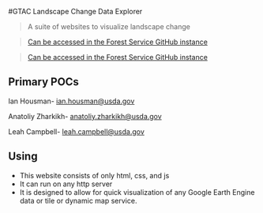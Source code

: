 #GTAC Landscape Change Data Explorer
> A suite of websites to visualize landscape change

> [Can be accessed in the Forest Service GitHub instance](https://code.fs.usda.gov/Forest-Service/landscape-change-data-explorer/)

> [Can be accessed in the Forest Service GitHub instance](https://code.fs.usda.gov/Forest-Service/landscape-change-data-explorer/)


## Primary POCs

Ian Housman- ian.housman@usda.gov

Anatoliy Zharkikh- anatoliy.zharkikh@usda.gov

Leah Campbell- leah.campbell@usda.gov


## Using
* This website consists of only html, css, and js
* It can run on any http server 
* It is designed to allow for quick visualization of any Google Earth Engine data or tile or dynamic map service.
 
